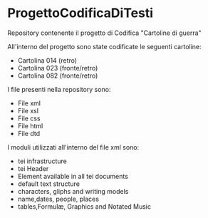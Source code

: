 # ProgettoCodificaDiTesti
Repository contenente il progetto di Codifica "Cartoline di guerra"

All'interno del progetto sono state codificate le seguenti cartoline:
- Cartolina 014 (retro)
- Cartolina 023 (fronte/retro)
- Cartolina 082 (fronte/retro)

I file presenti nella repository sono:
- File xml
- File xsl 
- File css
- File html
- File dtd

I moduli utilizzati all'interno del file xml sono:
- tei infrastructure 
- tei Header
- Element available in all tei documents 
- default text structure 
- characters, gliphs and writing models
- name,dates, people, places
- tables,Formulæ, Graphics and Notated Music


